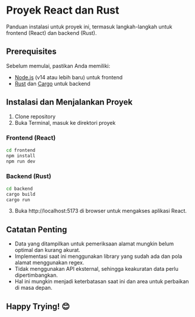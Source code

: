 # Proyek React dan Rust

Panduan instalasi untuk proyek ini, termasuk langkah-langkah untuk frontend (React) dan backend (Rust).

## Prerequisites

Sebelum memulai, pastikan Anda memiliki:

- [Node.js](https://nodejs.org/) (v14 atau lebih baru) untuk frontend
- [Rust](https://www.rust-lang.org/tools/install) dan [Cargo](https://doc.rust-lang.org/cargo/) untuk backend

## Instalasi dan Menjalankan Proyek

1. Clone repository
2. Buka Terminal, masuk ke direktori proyek

### Frontend (React)

```bash
cd frontend
npm install
npm run dev
```

### Backend (Rust)

```bash
cd backend
cargo build
cargo run
```

3. Buka http://localhost:5173 di browser untuk mengakses aplikasi React.

## Catatan Penting
- Data yang ditampilkan untuk pemeriksaan alamat mungkin belum optimal dan kurang akurat.
- Implementasi saat ini menggunakan library yang sudah ada dan pola alamat menggunakan regex.
- Tidak menggunakan API eksternal, sehingga keakuratan data perlu dipertimbangkan.
- Hal ini mungkin menjadi keterbatasan saat ini dan area untuk perbaikan di masa depan.

## Happy Trying! 😊
